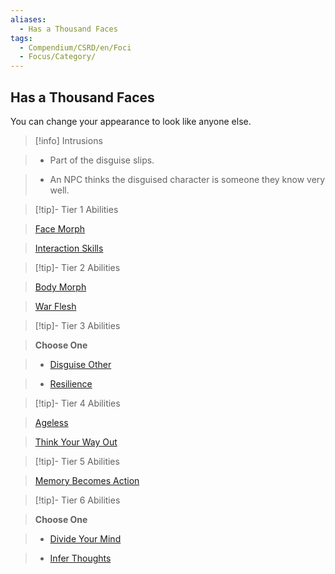 ```yaml
---
aliases:
  - Has a Thousand Faces
tags:
  - Compendium/CSRD/en/Foci
  - Focus/Category/
---
```

    
      
## Has a Thousand Faces      
You can change your appearance to look like anyone else.      
    
>[!info] Intrusions      
>- Part of the disguise slips.      
>- An NPC thinks the disguised character is someone they know very well.      
    
    
>[!tip]- Tier 1 Abilities      
> [Face Morph](Face-Morph.md)      
> [Interaction Skills](Interaction-Skills.md)      
    
    
>[!tip]- Tier 2 Abilities      
> [Body Morph](Body-Morph.md#)      
> [War Flesh](War-Flesh.md)      
    
    
>[!tip]- Tier 3 Abilities      
> **Choose One**      
>- [Disguise Other](Disguise-Other.md)      
>- [Resilience](Resilience.md)      
    
    
>[!tip]- Tier 4 Abilities      
> [Ageless](Ageless.md#)      
> [Think Your Way Out](Think-Your-Way-Out.md)      
    
    
>[!tip]- Tier 5 Abilities      
> [Memory Becomes Action](Memory-Becomes-Action.md)      
    
    
>[!tip]- Tier 6 Abilities      
> **Choose One**      
>- [Divide Your Mind](Divide-Your-Mind.md)      
>- [Infer Thoughts](Infer-Thoughts.md)